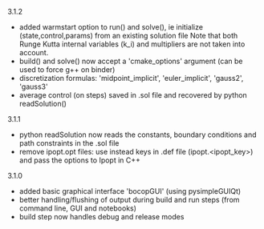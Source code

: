 3.1.2
  - added warmstart option to run() and solve(), ie initialize (state,control,params) from an existing solution file
  Note that both Runge Kutta internal variables (k_i) and multipliers are not taken into account.
  - build() and solve() now accept a 'cmake_options' argument (can be used to force g++ on binder)
  - discretization formulas: 'midpoint_implicit', 'euler_implicit', 'gauss2', 'gauss3'
  - average control (on steps) saved in .sol file and recovered by python readSolution()

3.1.1
  - python readSolution now reads the constants, boundary conditions and path constraints in the .sol file
  - remove ipopt.opt files: use instead keys in .def file (ipopt.<ipopt_key>) and pass the options to Ipopt in C++

3.1.0
  - added basic graphical interface 'bocopGUI' (using pysimpleGUIQt)
  - better handling/flushing of output during build and run steps (from command line, GUI and notebooks)
  - build step now handles debug and release modes
